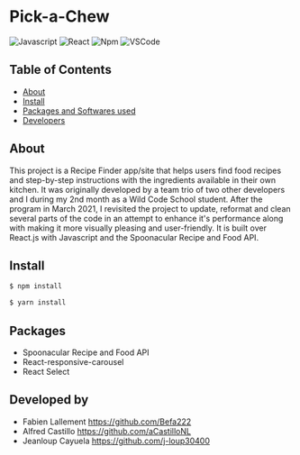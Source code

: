 # Pick-a-Chew
![Javascript](https://aleen42.github.io/badges/src/javascript.svg)
![React](https://aleen42.github.io/badges/src/react.svg)
![Npm](https://aleen42.github.io/badges/src/npm.svg)
![VSCode](https://aleen42.github.io/badges/src/visual_studio_code.svg)

## Table of Contents
- [About](#about)
- [Install](#install)
- [Packages and Softwares used](#packages)
- [Developers](#developers)

## About
This project is a Recipe Finder app/site that helps users find food recipes and step-by-step instructions with the ingredients available in their own kitchen. It was originally developed by a team trio of two other developers and I during my 2nd month as a Wild Code School student. After the program in March 2021, I revisited the project to update, reformat and clean several parts of the code in an attempt to enhance it's performance along with making it more visually pleasing and user-friendly. It is built over React.js with Javascript and the Spoonacular Recipe and Food API.

## Install
```bash
$ npm install

$ yarn install
```

## Packages
- Spoonacular Recipe and Food API
- React-responsive-carousel
- React Select

## Developed by
- Fabien Lallement https://github.com/Befa222
- Alfred Castillo https://github.com/aCastilloNL
- Jeanloup Cayuela https://github.com/j-loup30400
